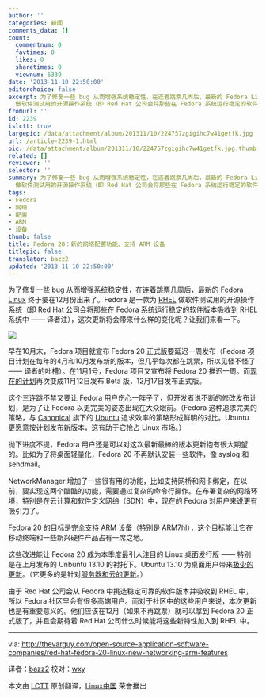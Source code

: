 ```yaml
---
author: ''
categories: 新闻
comments_data: []
count:
  commentnum: 0
  favtimes: 0
  likes: 0
  sharetimes: 0
  viewnum: 6339
date: '2013-11-10 22:50:00'
editorchoice: false
excerpt: 为了修复一些 bug 从而增强系统稳定性，在连着跳票几周后，最新的 Fedora Linux 终于要在12月份出来了。Fedora 是一款为 RHEL
  做软件测试用的开源操作系统（即 Red Hat 公司会将那些在 Fedora 系统运行稳定的软件版  ...
fromurl: ''
id: 2239
islctt: true
largepic: /data/attachment/album/201311/10/224757zgigihc7w41getfk.jpg
url: /article-2239-1.html
pic: /data/attachment/album/201311/10/224757zgigihc7w41getfk.jpg.thumb.jpg
related: []
reviewer: ''
selector: ''
summary: 为了修复一些 bug 从而增强系统稳定性，在连着跳票几周后，最新的 Fedora Linux 终于要在12月份出来了。Fedora 是一款为 RHEL
  做软件测试用的开源操作系统（即 Red Hat 公司会将那些在 Fedora 系统运行稳定的软件版  ...
tags:
- Fedora
- 网络
- 配置
- ARM
- 设备
thumb: false
title: Fedora 20：新的网络配置功能、支持 ARM 设备
titlepic: false
translator: bazz2
updated: '2013-11-10 22:50:00'
---
```


为了修复一些 bug 从而增强系统稳定性，在连着跳票几周后，最新的 [Fedora Linux](http://fedoraproject.org/) 终于要在12月份出来了。Fedora 是一款为 [RHEL](http://redhat.com/) 做软件测试用的开源操作系统（即 Red Hat 公司会将那些在 Fedora 系统运行稳定的软件版本吸收到 RHEL 系统中 —— 译者注），这次更新将会带来什么样的变化呢？让我们来看一下。


![](/data/attachment/album/201311/10/224757zgigihc7w41getfk.jpg)


早在10月末，Fedora 项目就宣布 Fedora 20 正式版要延迟一周发布（Fedora 项目计划在每年的4月和10月发布新的版本，但几乎每次都在跳票，所以见怪不怪了 —— 译者的吐槽）。在11月1号，Fedora 项目又宣布将 Fedora 20 推迟一周。而[现在的计划](http://fedoraproject.org/wiki/Releases/20/Schedule)再次变成11月12日发布 Beta 版，12月17日发布正式版。


这个三连跳不禁又要让 Fedora 用户伤心一阵子了，但开发者说不断的修改发布计划，是为了让 Fedora 以更完美的姿态出现在大众眼前。（Fedora 这种追求完美的策略，与 [Canonical](http://canonical.com/) 旗下的 [Ubuntu](http://ubuntu.com/) 追求效率的策略形成鲜明的对比。Ubuntu 更愿意按计划发布新版本，这有助于它抢占 Linux 市场。）


抛下进度不提，Fedora 用户还是可以对这次最新最棒的版本更新抱有很大期望的。比如为了将桌面轻量化，Fedora 20 不再默认安装一些软件，像 syslog 和 sendmail。


NetworkManager 增加了一些很有用的功能，比如支持网桥和网卡绑定，在以前，要实现这两个酷酷的功能，需要通过复杂的命令行操作。在布署复杂的网络环境，特别是在云计算和软件定义网络（SDN）中，现在的 Fedora 对用户来说更有吸引力了。


Fedora 20 的目标是完全支持 ARM 设备（特别是 ARM7hl），这个目标能让它在移动终端和一些新兴硬件产品占有一席之地。


这些改进能让 Fedora 20 成为本季度最引人注目的 Linux 桌面发行版 —— 特别是在上月发布的 Unbuntu 13.10 的衬托下。Ubuntu 13.10 为桌面用户带来[极少的更新](http://thevarguy.com/ubuntu/canonicals-ubuntu-linux-1310-brings-few-changes-desktop)。（它更多的是针对[服务器和云的更新](http://thevarguy.com/ubuntu/ubuntu-1310-openstack-havana-support-cloud-server-updates)。）


由于 Red Hat 公司会从 Fedora 中挑选稳定可靠的软件版本并吸收到 RHEL 中，所以 Fedora 社区里会有很多高端用户。而对于社区中的这些用户来说，本次更新也是有重要意义的。他们应该在12月（如果不再跳票）就可以拿到 Fedora 20 正式版了，并且会期待着 Red Hat 公司什么时候能将这些新特性加入到 RHEL 中。




---


via: <http://thevarguy.com/open-source-application-software-companies/red-hat-fedora-20-linux-new-networking-arm-features>


译者：[bazz2](https://github.com/bazz2) 校对：[wxy](https://github.com/wxy)


本文由 [LCTT](https://github.com/LCTT/TranslateProject) 原创翻译，[Linux中国](http://linux.cn/) 荣誉推出